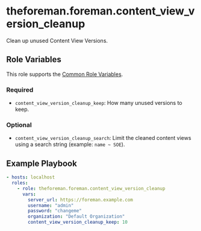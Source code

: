 theforeman.foreman.content_view_version_cleanup
===============================================

Clean up unused Content View Versions.

Role Variables
--------------

This role supports the [Common Role Variables](https://github.com/theforeman/foreman-ansible-modules/blob/develop/README.md#common-role-variables).

### Required

- `content_view_version_cleanup_keep`: How many unused versions to keep.

### Optional

- `content_view_version_cleanup_search`: Limit the cleaned content views using a search string (example: `name ~ SOE`).

Example Playbook
----------------

```yaml
- hosts: localhost
  roles:
    - role: theforeman.foreman.content_view_version_cleanup
      vars:
        server_url: https://foreman.example.com
        username: "admin"
        password: "changeme"
        organization: "Default Organization"
        content_view_version_cleanup_keep: 10
```
